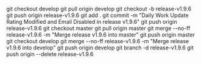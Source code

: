 git checkout develop
git pull origin develop
git checkout -b release-v1.9.6
git push origin release-v1.9.6
git add .
git commit -m "Daily Work Update Rating Modified and Email Disabled in release v1.9.6"
git push origin release-v1.9.6
git checkout master
git pull origin master
git merge --no-ff release-v1.9.6 -m "Merge release v1.9.6 into master"
git push origin master
git checkout develop
git merge --no-ff release-v1.9.6 -m "Merge release v1.9.6 into develop"
git push origin develop
git branch -d release-v1.9.6
git push origin --delete release-v1.9.6
